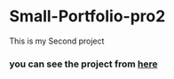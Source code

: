 # Small-Portfolio-pro2
This is my Second project 

### you can see the project from [here](https://saifhayek.github.io/pro2/)

